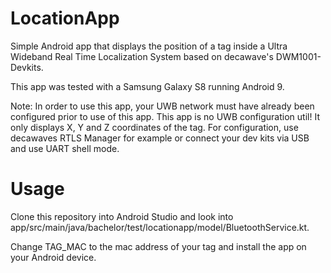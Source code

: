 # LocationApp
Simple Android app that displays the position of a tag inside a Ultra Wideband Real Time Localization System based on decawave's DWM1001-Devkits.

This app was tested with a Samsung Galaxy S8 running Android 9. 

Note: In order to use this app, your UWB network must have already been configured prior to use of this app. This app is no UWB configuration util! It only displays X, Y and Z coordinates of the tag.
For configuration, use decawaves RTLS Manager for example or connect your dev kits via USB and use UART shell mode.

# Usage
Clone this repository into Android Studio and look into app/src/main/java/bachelor/test/locationapp/model/BluetoothService.kt.

Change TAG_MAC to the mac address of your tag and install the app on your Android device.
